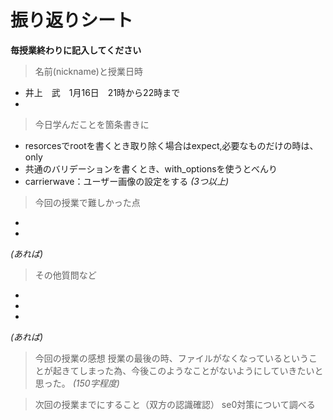 
# 振り返りシート

**毎授業終わりに記入してください**

> 名前(nickname)と授業日時
- 井上　武　1月16日　21時から22時まで
-

> 今日学んだことを箇条書きに
-   resorcesでrootを書くとき取り除く場合はexpect,必要なものだけの時は、only
-   共通のバリデーションを書くとき、with_optionsを使うとべんり
-   carrierwave：ユーザー画像の設定をする
*(3つ以上)*

> 今回の授業で難しかった点
-   
-
*(あれば)*

> その他質問など
-
-
-
*(あれば)*

> 今回の授業の感想
授業の最後の時、ファイルがなくなっているということが起きてしまった為、今後このようなことがないようにしていきたいと思った。
*(150字程度)*

> 次回の授業までにすること（双方の認識確認）
se0対策について調べる

